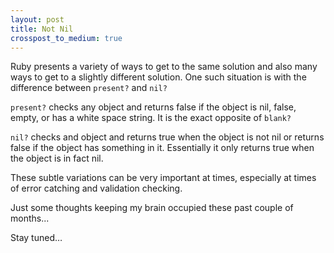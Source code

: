 ```yaml
---
layout: post
title: Not Nil
crosspost_to_medium: true
---
```

Ruby presents a variety of ways to get to the same solution and also many ways to get to a slightly different solution. One such situation is with the difference between `present?` and `nil?`

`present?` checks any object and returns false if the object is nil, false, empty, or has a white space string. It is the exact opposite of `blank?`

`nil?` checks and object and returns true when the object is not nil or returns false if the object has something in it. Essentially it only returns true when the object is in fact nil.

These subtle variations can be very important at times, especially at times of error catching and validation checking.

Just some thoughts keeping my brain occupied these past couple of months...

Stay tuned…
